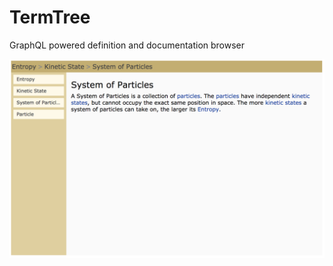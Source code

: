 # TermTree
GraphQL powered definition and documentation browser

![screenshot](https://github.com/bcokert/TermTree/blob/master/docs/screenshots/screenshot1.png "Sample of the built in demo")
